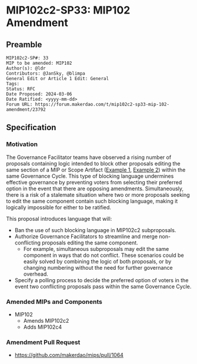 # MIP102c2-SP33: MIP102 Amendment

## Preamble

```
MIP102c2-SP#: 33
MIP to be amended: MIP102
Author(s): @ldr
Contributors: @JanSky, @blimpa
General Edit or Article 1 Edit: General
Tags: 
Status: RFC
Date Proposed: 2024-03-06
Date Ratified: <yyyy-mm-dd>
Forum URL: https://forum.makerdao.com/t/mip102c2-sp33-mip-102-amendment/23792
```

## Specification

### Motivation

The Governance Facilitator teams have observed a rising number of proposals containing logic intended to block other proposals editing the same section of a MIP or Scope Artifact ([Example 1](https://forum.makerdao.com/t/mip102c2-spxx-mip-amendment-subproposals/23672#amended-mips-and-components-4), [Example 2](https://forum.makerdao.com/t/mip102c2-sp26-mip-amendment-subproposal/23348#amended-mips-and-components-5)) within the same Governance Cycle. This type of blocking language undermines effective governance by preventing voters from selecting their preferred option in the event that there are opposing amendments. Simultaneously, there is a risk of a stalemate situation where two or more proposals seeking to edit the same component contain such blocking language, making it logically impossible for either to be ratified.

This proposal introduces language that will:

* Ban the use of such blocking language in MIP102c2 subproposals.
* Authorize Governance Facilitators to streamline and merge non-conflicting proposals editing the same component.
    * For example, simultaneous subproposals may edit the same component in ways that do not conflict. These scenarios could be easily solved by combining the logic of both proposals, or by changing numbering without the need for further governance overhead.
* Specify a polling process to decide the preferred option of voters in the event two conflicting proposals pass within the same Governance Cycle.

### Amended MIPs and Components

- MIP102
    - Amends MIP102c2
    - Adds MIP102c4

### Amendment Pull Request

- https://github.com/makerdao/mips/pull/1064